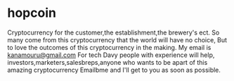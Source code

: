 # hopcoin
Cryptocurrency for the customer,the establishment,the brewery's ect.
So many come from this cryptocurrency that the world will have no choice,
But to love the outcomes of this cryptocurrency in the making.
My email is kanamouru@gmail.com
For tech Davy people with experience will help,
 investors,marketers,salesbreps,anyone who wants to be apart of this amazing cryptocurrency
Emailbme and I'll get to you as soon as possible.
